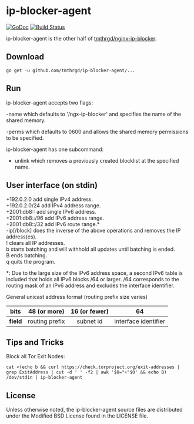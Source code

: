 # ip-blocker-agent

[![GoDoc](https://godoc.org/github.com/tmthrgd/ip-blocker-agent?status.svg)](https://godoc.org/github.com/tmthrgd/ip-blocker-agent)
[![Build Status](https://travis-ci.org/tmthrgd/ip-blocker-agent.svg?branch=master)](https://travis-ci.org/tmthrgd/ip-blocker-agent)

ip-blocker-agent is the other half of
[tmthrgd/nginx-ip-blocker](https://github.com/tmthrgd/nginx-ip-blocker).

## Download

```
go get -u github.com/tmthrgd/ip-blocker-agent/...
```

## Run

ip-blocker-agent accepts two flags:

-name which defaults to '/ngx-ip-blocker' and specifies the name of the shared memory.

-perms which defaults to 0600 and allows the shared memory permissions to be specified.

ip-blocker-agent has one subcommand:

- unlink which removes a previously created blocklist at the specified name.

## User interface (on stdin)

+192.0.2.0 add single IPv4 address.  
+192.0.2.0/24 add IPv4 address range.  
+2001:db8:: add single IPv6 address.  
+2001:db8::/96 add IPv6 address range.  
+2001:db8::/32 add IPv6 route range.*  
-ip[/block] does the inverse of the above operations and removes the IP address(es).  
! clears all IP addresses.  
b starts batching and will withhold all updates until batching is ended.  
B ends batching.  
q quits the program.

*: Due to the large size of the IPv6 address space, a second IPv6 table is included that holds
all IPv6 blocks /64 or larger. /64 corresponds to the routing mask of an IPv6 address and excludes
the interface identifier.

General unicast address format (routing prefix size varies)

| bits      | 48 (or more)   | 16 (or fewer) | 64                   |
|:---------:|:--------------:|:-------------:|:--------------------:|
| **field** | routing prefix | subnet id     | interface identifier |

## Tips and Tricks

Block all Tor Exit Nodes:

```
cat <(echo b && curl https://check.torproject.org/exit-addresses | grep ExitAddress | cut -d ' ' -f2 | awk '$0="+"$0' && echo B) /dev/stdin | ip-blocker-agent
```

## License

Unless otherwise noted, the ip-blocker-agent source files are distributed under the Modified BSD License
found in the LICENSE file.
